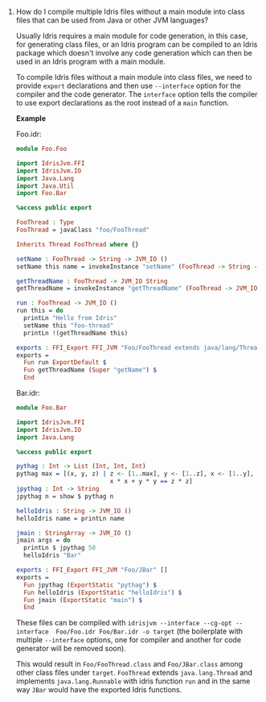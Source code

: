 1. How do I compile multiple Idris files without a main module into class files that can be used from Java or other JVM languages?

   Usually Idris requires a main module for code generation, in this case, for generating class files, or an Idris program can be compiled to an Idris package which doesn't involve any code generation which can then be used in an Idris program with a main module.

   To compile Idris files without a main module into class files, we need to provide `export` declarations and then use `--interface` option for the compiler and the code generator. The `interface` option tells the compiler to use export declarations as the root instead of a `main` function.

   **Example**

   Foo.idr:

   ```idris
   module Foo.Foo

   import IdrisJvm.FFI
   import IdrisJvm.IO
   import Java.Lang
   import Java.Util
   import Foo.Bar

   %access public export

   FooThread : Type
   FooThread = javaClass "foo/FooThread"

   Inherits Thread FooThread where {}

   setName : FooThread -> String -> JVM_IO ()
   setName this name = invokeInstance "setName" (FooThread -> String -> JVM_IO ()) this name

   getThreadName : FooThread -> JVM_IO String
   getThreadName = invokeInstance "getThreadName" (FooThread -> JVM_IO String)

   run : FooThread -> JVM_IO ()
   run this = do
     printLn "Hello from Idris"
     setName this "foo-thread"
     printLn !(getThreadName this)

   exports : FFI_Export FFI_JVM "Foo/FooThread extends java/lang/Thread implements java/lang/Runnable" []
   exports =
     Fun run ExportDefault $
     Fun getThreadName (Super "getName") $
     End

   ```

   Bar.idr:
   ```idris
   module Foo.Bar

   import IdrisJvm.FFI
   import IdrisJvm.IO
   import Java.Lang

   %access public export

   pythag : Int -> List (Int, Int, Int)
   pythag max = [(x, y, z) | z <- [1..max], y <- [1..z], x <- [1..y],
                             x * x + y * y == z * z]
   jpythag : Int -> String
   jpythag n = show $ pythag n

   helloIdris : String -> JVM_IO ()
   helloIdris name = printLn name

   jmain : StringArray -> JVM_IO ()
   jmain args = do
     printLn $ jpythag 50
     helloIdris "Bar"

   exports : FFI_Export FFI_JVM "Foo/JBar" []
   exports =
     Fun jpythag (ExportStatic "pythag") $
     Fun helloIdris (ExportStatic "helloIdris") $
     Fun jmain (ExportStatic "main") $
     End

   ```

   These files can be compiled with `idrisjvm --interface --cg-opt --interface  Foo/Foo.idr Foo/Bar.idr -o target` (the boilerplate with multiple `--interface` options, one for compiler and another for code generator will be removed soon).

   This would result in `Foo/FooThread.class` and `Foo/JBar.class` among other class files under `target`. `FooThread` extends `java.lang.Thread` and implements `java.lang.Runnable` with idris function `run` and in the same way `JBar` would have the exported Idris functions.
